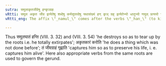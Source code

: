 ```yaml
---
sutra: समूलाकृतजीवेषु हन्कृञ्ग्रहः
vRtti: समूल अकृत जीव इत्येतेषु शब्देषु कर्मसूपपदेषु यथासंख्यं हन् कृञ् ग्रह् इत्येतेभ्यो धातुभ्यो णमुल् प्रत्ययो भवति ॥
vRtti_eng: The affix \"_namul_\" comes after the verbs \"_han_\" (to kill), \"_kri_\" (to make) and \"_grah_\" (to seize), when the words \"_samula_\", \"_akrita_\" and \"_jiva_\" in the accusative case are respectively compounded with them.

---
```

Thus समूलघातं हन्ति (VIII. 3. 32) and (VIII. 3. 54) 'he destroys so as to tear up by the roots i.e. he totally extirpates'; अकृतकारं करोति 'he does a thing which was not done before'; तं जीवग्राहं गृह्णाति 'captures him so as to preserve his life, i. e. captures him alive'. Here also appropriate verbs from the same roots are used to govern the gerund.